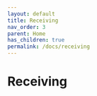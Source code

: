 ```yaml
---
layout: default
title: Receiving
nav_order: 3
parent: Home
has_children: true
permalink: /docs/receiving
---
```


# Receiving
